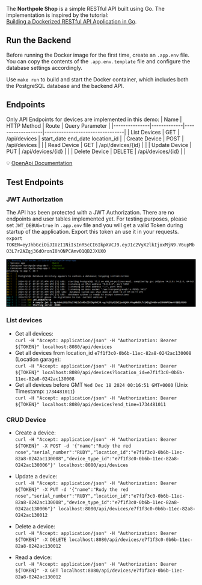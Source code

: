 The **Northpole Shop** is a simple RESTful API built using Go.
The implementation is inspired by the tutorial:  
[Building a Dockerized RESTful API Application in Go](https://learning-cloud-native-go.github.io/docs/building-a-dockerized-restful-api-application-in-go/).

## Run the Backend

Before running the Docker image for the first time, create an `.app.env` file.
You can copy the contents of the `.app.env.template` file and configure the
database settings accordingly.

Use `make run` to build and start the Docker container, which includes both
the PostgreSQL database and the backend API.

## Endpoints

Only API Endpoints for devices are implemented in this demo:
| Name          | HTTP Method | Route             | Query Parameter                 |
|---------------|-------------|-------------------|---------------------------------|
| List Devices  | GET         | /api/devices      | start_date end_date location_id |
| Create Device | POST        | /api/devices      |                                 |
| Read Device   | GET         | /api/devices/{id} |                                 |
| Update Device | PUT         | /api/devices/{id} |                                 |
| Delete Device | DELETE      | /api/devices/{id} |                                 |

💡 [OpenApi Documentation](/docs/openapi/)

## Test Endpoints

### JWT Authorization

The API has been protected with a JWT Authorization. There are no endpoints and
user tables implemented yet. For testing purposes, please set `JWT_DEBUG=true`
in `.app.env` file and you will get a valid Token during startup of the
application. Export this token an use it in your requests.  
`export TOKEN=eyJhbGciOiJIUzI1NiIsInR5cCI6IkpXVCJ9.eyJ1c2VyX2lkIjoxMjN9.V6upMbO3L7r2AZqj36dOronI0hONPCAmvO1QB2JXUX0`

![Get your JWT test token](./docs/startup_jwt_token.png "Startup Application")

### List devices

* Get all devices:  
  `curl -H "Accept: application/json" -H "Authorization: Bearer ${TOKEN}" localhost:8080/api/devices`
* Get all devices from location_id `e7f1f3c0-0b6b-11ec-82a8-0242ac130008`
  (Location garage):  
  `curl -H "Accept: application/json" -H "Authorization: Bearer ${TOKEN}" localhost:8080/api/devices?location_id=e7f1f3c0-0b6b-11ec-82a8-0242ac130008`
* Get all devices before GMT `Wed Dec 18 2024 00:16:51 GMT+0000`
  (Unix Timestamp: `1734481011`)  
  `curl -H "Accept: application/json" -H "Authorization: Bearer ${TOKEN}" localhost:8080/api/devices?end_time=1734481011`

### CRUD Device

* Create a device:  
  `curl -H "Accept: application/json" -H "Authorization: Bearer ${TOKEN}" -X POST -d '{"name":"Rudy the red nose","serial_number":"RUDY","location_id":"e7f1f3c0-0b6b-11ec-82a8-0242ac130008","device_type_id":"e7f1f3c0-0b6b-11ec-82a8-0242ac130006"}' localhost:8080/api/devices`

* Update a device:  
  `curl -H "Accept: application/json" -H "Authorization: Bearer ${TOKEN}" -X PUT -d '{"name":"Rudy the red nose","serial_number":"RUDY","location_id":"e7f1f3c0-0b6b-11ec-82a8-0242ac130008","device_type_id":"e7f1f3c0-0b6b-11ec-82a8-0242ac130006"}' localhost:8080/api/devices/e7f1f3c0-0b6b-11ec-82a8-0242ac130012`

* Delete a device:  
  `curl -H "Accept: application/json" -H "Authorization: Bearer ${TOKEN}" -X DELETE localhost:8080/api/devices/e7f1f3c0-0b6b-11ec-82a8-0242ac130012`

* Read a device:  
  `curl -H "Accept: application/json" -H "Authorization: Bearer ${TOKEN}" -X GET localhost:8080/api/devices/e7f1f3c0-0b6b-11ec-82a8-0242ac130012`
